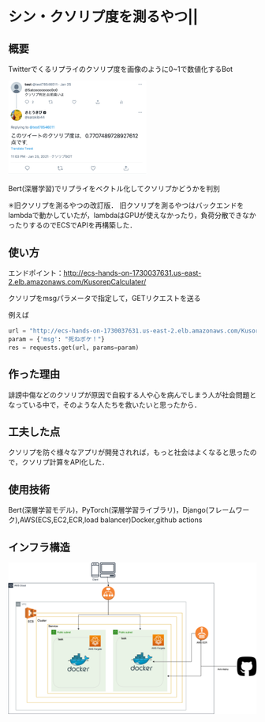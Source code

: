 # シン・クソリプ度を測るやつ||
## 概要
Twitterでくるリプライのクソリプ度を画像のように0~1で数値化するBot

<img src="./img/example.png" width="280">

Bert(深層学習)でリプライをベクトル化してクソリプかどうかを判別

✳︎旧クソリプを測るやつの改訂版．
旧クソリプを測るやつはバックエンドをlambdaで動かしていたが，lambdaはGPUが使えなかったり，負荷分散できなかったりするのでECSでAPIを再構築した．
## 使い方
エンドポイント：http://ecs-hands-on-1730037631.us-east-2.elb.amazonaws.com/KusorepCalculater/

クソリプをmsgパラメータで指定して，GETリクエストを送る

例えば
```python:example.py
url = "http://ecs-hands-on-1730037631.us-east-2.elb.amazonaws.com/KusorepCalculater/"
param = {'msg': "死ねボケ！"}
res = requests.get(url, params=param)
```

## 作った理由
誹謗中傷などのクソリプが原因で自殺する人や心を病んでしまう人が社会問題となっている中で，そのような人たちを救いたいと思ったから．

## 工夫した点
クソリプを防ぐ様々なアプリが開発されれば，もっと社会はよくなると思ったので，クソリプ計算をAPI化した．

## 使用技術
Bert(深層学習モデル)，PyTorch(深層学習ライブラリ)，Django(フレームワーク),AWS(ECS,EC2,ECR,load balancer)Docker,github actions
## インフラ構造
<img src = "./img/infra.png">
